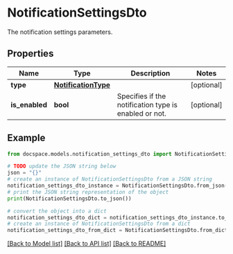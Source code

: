 # NotificationSettingsDto

The notification settings parameters.

## Properties

Name | Type | Description | Notes
------------ | ------------- | ------------- | -------------
**type** | [**NotificationType**](NotificationType.md) |  | [optional] 
**is_enabled** | **bool** | Specifies if the notification type is enabled or not. | [optional] 

## Example

```python
from docspace.models.notification_settings_dto import NotificationSettingsDto

# TODO update the JSON string below
json = "{}"
# create an instance of NotificationSettingsDto from a JSON string
notification_settings_dto_instance = NotificationSettingsDto.from_json(json)
# print the JSON string representation of the object
print(NotificationSettingsDto.to_json())

# convert the object into a dict
notification_settings_dto_dict = notification_settings_dto_instance.to_dict()
# create an instance of NotificationSettingsDto from a dict
notification_settings_dto_from_dict = NotificationSettingsDto.from_dict(notification_settings_dto_dict)
```
[[Back to Model list]](../README.md#documentation-for-models) [[Back to API list]](../README.md#documentation-for-api-endpoints) [[Back to README]](../README.md)


